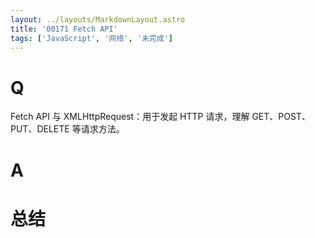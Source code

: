```yaml
---
layout: ../layouts/MarkdownLayout.astro
title: '00171 Fetch API'
tags: ['JavaScript', '网络', '未完成']
---
```


# Q

Fetch API 与 XMLHttpRequest：用于发起 HTTP 请求，理解 GET、POST、PUT、DELETE 等请求方法。

# A



# 总结



<script>
  function func() {

  }
  
</script>